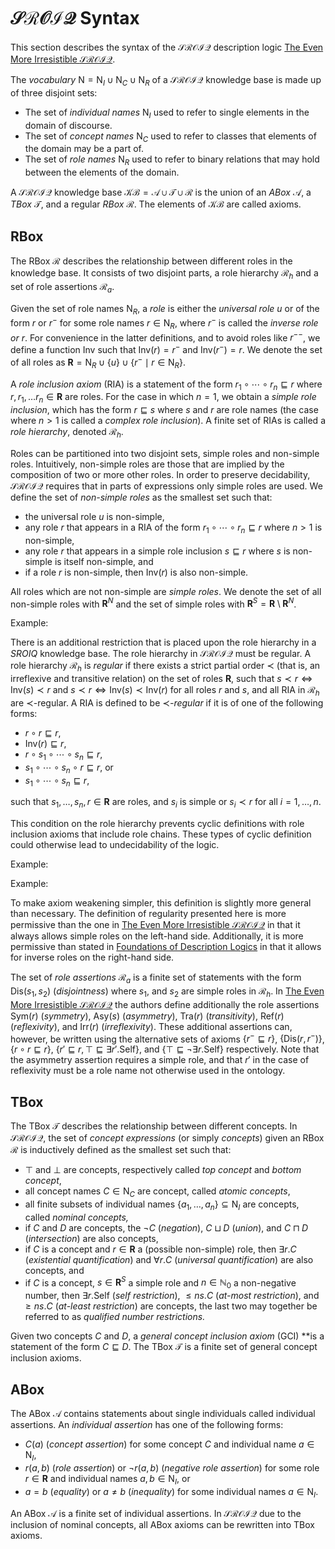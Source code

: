 # $\mathcal{SROIQ}$ Syntax

This section describes the syntax of the $\mathcal{SROIQ}$ description logic [The Even More Irresistible $\mathcal{SROIQ}$]().

The *vocabulary* $\mathrm{N} = \mathrm{N}_I \cup \mathrm{N}_C \cup \mathrm{N}_R$ of a $\mathcal{SROIQ}$ knowledge base is made up of three disjoint sets:

- The set of *individual names* $\mathrm{N}_I$ used to refer to single elements in the domain of discourse.
- The set of *concept names* $\mathrm{N}_C$ used to refer to classes that elements of the domain may be a part of.
- The set of *role names* $\mathrm{N}_R$ used to refer to binary relations that may hold between the elements of the domain.

A $\mathcal{SROIQ}$ knowledge base $\mathcal{KB} = \mathcal{A} \cup \mathcal{T} \cup \mathcal{R}$ is the union of an *ABox* $\mathcal{A}$, a *TBox* $\mathcal{T}$, and a regular *RBox* $\mathcal{R}$. The elements of $\mathcal{KB}$ are called axioms.

## RBox

The RBox $\mathcal{R}$ describes the relationship between different roles in the knowledge base. It consists of two disjoint parts, a role hierarchy $\mathcal{R}_h$ and a set of role assertions $\mathcal{R}_a$.

Given the set of role names $\mathrm{N}_R$, a *role* is either the *universal role* $u$ or of the form $r$ or $r^-$ for some role names $r \in \mathrm{N}_R$, where $r^-$ is called the *inverse role or* $r$. For convenience in the latter definitions, and to avoid roles like $r^{--}$, we define a function $\mathrm{Inv}$ such that $\mathrm{Inv}(r) = r^-$ and $\mathrm{Inv}(r^-) = r$. We denote the set of all roles as $\mathbf{R} = \mathrm{N}_R \cup \{ u \} \cup \{ r^- \mid r \in \mathrm{N}_R \}$.

A *role inclusion axiom* (RIA) is a statement of the form $r_1 \circ \cdots \circ r_n \sqsubseteq r$ where $r, r_1, \dots r_n \in \mathbf{R}$ are roles. For the case in which $n = 1$, we obtain a *simple role inclusion*, which has the form $r \sqsubseteq s$ where $s$ and $r$ are role names (the case where $n > 1$ is called a *complex role inclusion*). A finite set of RIAs is called a *role hierarchy*, denoted $\mathcal{R}_h$.

Roles can be partitioned into two disjoint sets, simple roles and non-simple roles. Intuitively, non-simple roles are those that are implied by the composition of two or more other roles. In order to preserve decidability, $\mathcal{SROIQ}$ requires that in parts of expressions only simple roles are used. We define the set of *non-simple roles* as the smallest set such that:

- the universal role $u$ is non-simple,
- any role $r$ that appears in a RIA of the form $r_1 \circ \cdots \circ r_n \sqsubseteq r$ where $n > 1$ is non-simple,
- any role $r$ that appears in a simple role inclusion $s \sqsubseteq r$ where $s$ is non-simple is itself non-simple, and
- if a role $r$ is non-simple, then $\mathrm{Inv}(r)$ is also non-simple.

All roles which are not non-simple are *simple roles*. We denote the set of all non-simple roles with $\mathbf{R}^N$ and the set of simple roles with $\mathbf{R}^S = \mathbf{R} \setminus \mathbf{R}^N$.

Example:

There is an additional restriction that is placed upon the role hierarchy in a $SROIQ$ knowledge base. The role hierarchy in $\mathcal{SROIQ}$ must be regular. A role hierarchy $\mathcal{R}_h$ is *regular* if there exists a strict partial order $\prec$ (that is, an irreflexive and transitive relation) on the set of roles $\mathbf{R}$, such that $s \prec r \iff \mathrm{Inv}(s) \prec r$ and $s \prec r \iff \mathrm{Inv}(s) \prec \mathrm{Inv}(r)$ for all roles $r$ and $s$, and all RIA in $\mathcal{R}_h$ are $\prec$-regular. A RIA is defined to be $\prec$*-regular* if it is of one of the following forms:

- $r \circ r \sqsubseteq r$,
- $\mathrm{Inv}(r) \sqsubseteq r$,
- $r \circ s_1 \circ \cdots \circ s_n \sqsubseteq r$,
- $s_1 \circ \cdots \circ s_n \circ r \sqsubseteq r$, or
- $s_1 \circ \cdots \circ s_n \sqsubseteq r$,

such that $s_1, \dots, s_n, r \in \mathbf{R}$ are roles, and $s_i$ is simple or $s_i \prec r$ for all $i = 1, \dots, n$.

This condition on the role hierarchy prevents cyclic definitions with role inclusion axioms that include role chains. These types of cyclic definition could otherwise lead to undecidability of the logic.

Example:

Example:

To make axiom weakening simpler, this definition is slightly more general than necessary. The definition of regularity presented here is more permissive than the one in [The Even More Irresistible $\mathcal{SROIQ}$]() in that it always allows simple roles on the left-hand side. Additionally, it is more permissive than stated in [Foundations of Description Logics]() in that it allows for inverse roles on the right-hand side. 

The set of *role assertions* $\mathcal{R}_a$ is a finite set of statements with the form $\mathrm{Dis}(s_1, s_2)$ (*disjointness*) where $s_1$, and $s_2$ are simple roles in $\mathcal{R}_h$. In [The Even More Irresistible $\mathcal{SROIQ}$]() the authors define additionally the role assertions $\mathrm{Sym}(r)$ (*symmetry*), $\mathrm{Asy}(s)$ (*asymmetry*), $\mathrm{Tra}(r)$ (*transitivity*), $\mathrm{Ref}(r)$ (*reflexivity*), and $\mathrm{Irr}(r)$ (*irreflexivity*). These additional assertions can, however, be written using the alternative sets of axioms $\{ r^- \sqsubseteq r \}$, $\{ \mathrm{Dis}(r, r^-) \}$, $\{ r \circ r \sqsubseteq r \}$, $\{ r' \sqsubseteq r , \top \sqsubseteq \exists r'. \mathrm{Self} \}$, and $\{ \top \sqsubseteq \lnot \exists r . \mathrm{Self} \}$ respectively. Note that the asymmetry assertion requires a simple role, and that $r'$ in the case of reflexivity must be a role name not otherwise used in the ontology.

## TBox

The TBox $\mathcal{T}$ describes the relationship between different concepts. In $\mathcal{SROIQ}$, the set of *concept expressions* (or simply *concepts*) given an RBox $\mathcal{R}$ is inductively defined as the smallest set such that:

- $\top$ and $\bot$ are concepts, respectively called *top concept* and *bottom concept*,
- all concept names $C \in \mathrm{N}_C$ are concept, called *atomic concepts*,
- all finite subsets of individual names $\{ a_1, \dots, a_n \} \subseteq \mathrm{N}_I$ are concepts, called *nominal concepts,*
- if $C$ and $D$ are concepts, the $\lnot C$ (*negation*), $C \sqcup D$ (*union*), and $C \sqcap D$ (*intersection*) are also concepts,
- if $C$ is a concept and $r \in \mathbf{R}$ a (possible non-simple) role, then $\exists r . C$ (*existential quantification*) and $\forall r . C$ (*universal quantification*) are also concepts, and
- if $C$ is a concept, $s \in \mathbf{R}^S$ a simple role and $n \in \mathbb{N}_0$ a non-negative number, then $\exists r . \mathrm{Self}$ (*self restriction*), $\leq n s . C$ (*at-most restriction*), and $\geq n s. C$ (*at-least restriction*) are concepts, the last two may together be referred to as *qualified number restrictions.*

Given two concepts $C$ and $D$, a *general concept inclusion axiom* (GCI) **is a statement of the form $C \sqsubseteq D$. The TBox $\mathcal{T}$ is a finite set of general concept inclusion axioms.

## ABox

The ABox $\mathcal{A}$ contains statements about single individuals called individual assertions. An *individual assertion* has one of the following forms:

- $C(a)$ (*concept assertion*) for some concept $C$ and individual name $a \in \mathrm{N}_I$,
- $r(a, b)$ (*role assertion*) or $\lnot r (a, b)$ (*negative role assertion*) for some role $r \in \mathbf{R}$ and individual names $a, b \in \mathrm{N}_I$, or
- $a = b$ (*equality*) or $a \not = b$ (*inequality*) for some individual names $a \in \mathrm{N}_I$.

An ABox $\mathcal{A}$ is a finite set of individual assertions. In $\mathcal{SROIQ}$ due to the inclusion of nominal concepts, all ABox axioms can be rewritten into TBox axioms.
